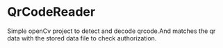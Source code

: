 # QrCodeReader
Simple openCv project to detect and decode qrcode.And matches the qr data with the stored data file to check authorization. 
<br>
